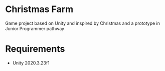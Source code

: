 # Christmas Farm
Game project based on Unity and inspired by Christmas and a prototype in Junior Programmer pathway

# Requirements
- Unity 2020.3.23f1
